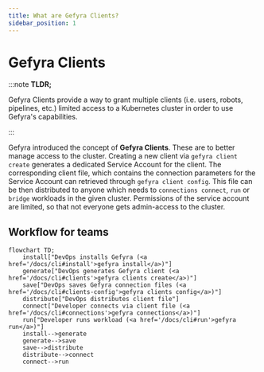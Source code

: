 ```yaml
---
title: What are Gefyra Clients?
sidebar_position: 1
---
```


# Gefyra Clients

:::note **TLDR;**

Gefyra Clients provide a way to grant multiple clients (i.e. users, robots, pipelines, etc.) limited access to a Kubernetes cluster in order to use Gefyra's capabilities.

::: 

Gefyra introduced the concept of **Gefyra Clients**. These are to better manage access to the cluster.
Creating a new client via `gefyra client create` generates a dedicated Service Account for the client. The corresponding
client file, which contains the connection parameters for the Service Account can retrieved through `gefyra client config`.
This file can be then distributed to anyone which needs to `connections connect`, `run` or `bridge` workloads in the given cluster.
Permissions of the service account are limited, so that not everyone gets admin-access to the cluster.

## Workflow for teams

```mermaid
flowchart TD;
    install["DevOps installs Gefyra (<a href='/docs/cli#install'>gefyra install</a>)"]
    generate["DevOps generates Gefyra client (<a href='/docs/cli#clients'>gefyra clients create</a>)"]
    save["DevOps saves Gefyra connection files (<a href='/docs/cli#clients-config'>gefyra clients config</a>)"]
    distribute["DevOps distributes client file"]
    connect["Developer connects via client file (<a href='/docs/cli#connections'>gefyra connections</a>)"]
    run["Developer runs workload (<a href='/docs/cli#run'>gefyra run</a>)"]
    install-->generate
    generate-->save
    save-->distribute
    distribute-->connect
    connect-->run
```